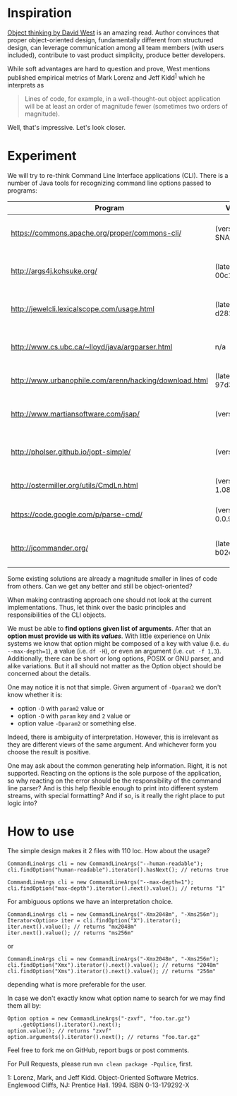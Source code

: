 # Inspiration

[Object thinking by David West](http://www.amazon.com/Object-Thinking-Developer-Reference-David/dp/0735619654) is an amazing read.
Author convinces that proper object-oriented design, fundamentally different
from structured design, can leverage communication among all team members 
(with users included), contribute to vast product simplicity, produce
better developers.

While soft advantages are hard to question and prove, West mentions published
empirical metrics of Mark Lorenz and Jeff Kidd<sup>[1](#MarkKidd)</sup> which
he interprets as
> Lines of code, for example, in a well-thought-out object application will be
at least an order of magnitude fewer (sometimes two orders of magnitude).

Well, that's impressive. Let's look closer.

# Experiment

We will try to re-think Command Line Interface applications (CLI).
There is a number of Java tools for recognizing command line options passed
to programs:

Program | Version | Size
--------|---------|-----
https://commons.apache.org/proper/commons-cli/ | (version 1.4-SNAPSHOT) | 23 files (2665 loc)
http://args4j.kohsuke.org/ | (latest commit 00c192c445) | 63 files (2379 loc)
http://jewelcli.lexicalscope.com/usage.html | (latest commit d282f87b93) | 90 files (2825 loc)
http://www.cs.ubc.ca/~lloyd/java/argparser.html | n/a | 14 files (3348 loc)
http://www.urbanophile.com/arenn/hacking/download.html | (latest commit 97d3ac8d79) | 3 files (634 loc)
http://www.martiansoftware.com/jsap/ | (version 2.1) | 94 files (4888 loc)
http://pholser.github.io/jopt-simple/ |(version 4.9) | 45 files (2053 loc)
http://ostermiller.org/utils/CmdLn.html | (version 1.08.02) | 6 files (730 loc)
https://code.google.com/p/parse-cmd/ | (version 0.0.93) | 1 file (238 loc)
http://jcommander.org/ | (latest commit b02e9dee4e) | 49 files (2226 loc)

Some existing solutions are already a magnitude smaller in lines of code from
others. Can we get any better and still be object-oriented?

When making contrasting approach one should not look at the current
implementations. Thus, let think over the basic principles and responsibilities
of the CLI objects.

We must be able to **find options given list of arguments**. After that
an **option must provide us with its _values_**. With little experience on Unix
systems we know that option might be composed of a key with value
(i.e. `du --max-depth=1`), a value (i.e. `df -H`), or even an
argument (i.e. `cut -f 1,3`). Additionally, there can be short or long options,
POSIX or GNU parser, and alike variations. But it all should not matter as
the Option object should be concerned about the details.

One may notice it is not that simple. Given argument of `-Dparam2` we don't
know whether it is:
* option `-D` with `param2` value or
* option `-D` with `param` key and `2` value or
* option value `-Dparam2` or something else.

Indeed, there is ambiguity of interpretation. However, this is irrelevant as
they are different views of the same argument. And whichever form you choose
the result is positive.

One may ask about the common generating help information. Right, it is not
supported.
Reacting on the options is the sole purpose of the application, so why reacting
on the error should be the responsibility of the command line parser? And is
this help flexible enough to print into different system streams, with special
formatting? And if so, is it really the right place to put logic into?

# How to use

The simple design makes it 2 files with 110 loc. How about the usage?

```
CommandLineArgs cli = new CommandLineArgs("--human-readable");
cli.findOption("human-readable").iterator().hasNext(); // returns true
```
```
CommandLineArgs cli = new CommandLineArgs("--max-depth=1");
cli.findOption("max-depth").iterator().next().value(); // returns "1"
```
For ambiguous options we have an interpretation choice.
```
CommandLineArgs cli = new CommandLineArgs("-Xmx2048m", "-Xms256m");
Iterator<Option> iter = cli.findOption("X").iterator();
iter.next().value(); // returns "mx2048m"
iter.next().value(); // returns "ms256m"
```
or
```
CommandLineArgs cli = new CommandLineArgs("-Xmx2048m", "-Xms256m");
cli.findOption("Xmx").iterator().next().value(); // returns "2048m"
cli.findOption("Xms").iterator().next().value(); // returns "256m"
```
depending what is more preferable for the user.

In case we don't exactly know what option name to search for we may find
them all by:
```
Option option = new CommandLineArgs("-zxvf", "foo.tar.gz")
    .getOptions().iterator().next();
option.value(); // returns "zxvf"
option.arguments().iterator().next(); // returns "foo.tar.gz"
```

Feel free to fork me on GitHub, report bugs or post comments.

For Pull Requests, please run `mvn clean package -Pqulice`, first.

<a name="MarkKidd">1</a>: Lorenz, Mark, and Jeff Kidd. Object-Oriented
Software Metrics. Englewood Cliffs, NJ: Prentice Hall. 1994. ISBN 0-13-179292-X
